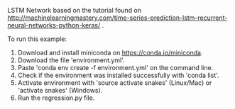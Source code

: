 LSTM Network based on the tutorial found on http://machinelearningmastery.com/time-series-prediction-lstm-recurrent-neural-networks-python-keras/ .


To run this example:


1. Download and install miniconda on https://conda.io/miniconda. 
2. Download the file 'environment.yml'.
3. Paste 'conda env create -f environment.yml' on the command line.
4. Check if the environment was installed successfully with 'conda list'.
5. Activate environment with 'source activate snakes' (Linux/Mac) or 'activate snakes'  (Windows).
6. Run the regression.py file.
